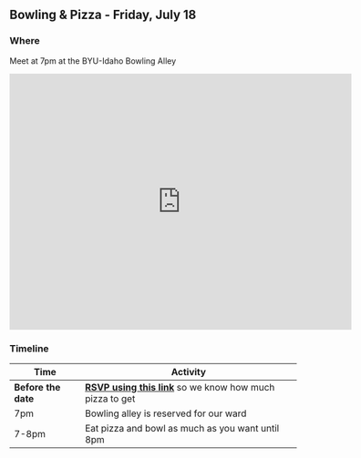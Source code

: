 ## Bowling & Pizza - Friday, July 18

### Where

Meet at 7pm at the BYU-Idaho Bowling Alley

<iframe src="https://www.google.com/maps/embed?pb=!1m18!1m12!1m3!1d3069.979037011601!2d-111.78233139999999!3d43.8183363!2m3!1f0!2f0!3f0!3m2!1i1024!2i768!4f13.1!3m3!1m2!1s0x53540b2e16f0300b%3A0x3df27f606a654bc7!2sStrike%20Zone%20Bowling%20Alley!5e1!3m2!1sen!2sus!4v1752383474285!5m2!1sen!2sus" width="600" height="450" style="border:0;" allowfullscreen="" loading="lazy" referrerpolicy="no-referrer-when-downgrade"></iframe>

### Timeline

| Time                | Activity                                                                                         |
|---------------------|--------------------------------------------------------------------------------------------------|
| **Before the date** | **[RSVP using this link](https://forms.gle/PQfmzgP3U7JbYpKAA)** so we know how much pizza to get |
| 7pm                 | Bowling alley is reserved for our ward                                                           |
| 7-8pm               | Eat pizza and bowl as much as you want until 8pm                                                 |


